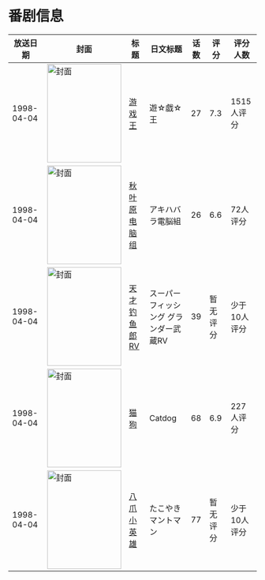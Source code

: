 # 番剧信息

|放送日期|封面|标题|日文标题|话数|评分|评分人数|
|---|---|---|---|---|---|---|
|1998-04-04|<img src="https://lain.bgm.tv/pic/cover/c/d1/09/12344_Kec1G.jpg" alt="封面" style="width:150px;height:200px;object-fit:cover;">|[游戏王](https://bangumi.tv/subject/12344)|遊☆戯☆王|27|7.3|1515人评分|
|1998-04-04|<img src="https://lain.bgm.tv/pic/cover/c/31/df/23467_MnV7v.jpg" alt="封面" style="width:150px;height:200px;object-fit:cover;">|[秋叶原电脑组](https://bangumi.tv/subject/23467)|アキハバラ電脳組|26|6.6|72人评分|
|1998-04-04|<img src="https://lain.bgm.tv/pic/cover/c/1b/9f/36014_Aazz3.jpg" alt="封面" style="width:150px;height:200px;object-fit:cover;">|[天才钓鱼郎RV](https://bangumi.tv/subject/36014)|スーパーフィッシング グランダー武蔵RV|39|暂无评分|少于10人评分|
|1998-04-04|<img src="https://lain.bgm.tv/pic/cover/c/b2/e4/37411_JoV5F.jpg" alt="封面" style="width:150px;height:200px;object-fit:cover;">|[猫狗](https://bangumi.tv/subject/37411)|Catdog|68|6.9|227人评分|
|1998-04-04|<img src="https://lain.bgm.tv/pic/cover/c/9d/1e/299456_EDg59.jpg" alt="封面" style="width:150px;height:200px;object-fit:cover;">|[八爪小英雄](https://bangumi.tv/subject/299456)|たこやきマントマン|77|暂无评分|少于10人评分|
